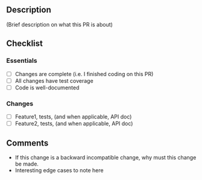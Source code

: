 ## Description ##
(Brief description on what this PR is about)

## Checklist ##
### Essentials ###
- [ ] Changes are complete (i.e. I finished coding on this PR)
- [ ] All changes have test coverage
- [ ] Code is well-documented

### Changes ###
- [ ] Feature1, tests, (and when applicable, API doc)
- [ ] Feature2, tests, (and when applicable, API doc)

## Comments ##
- If this change is a backward incompatible change, why must this change be made.
- Interesting edge cases to note here
